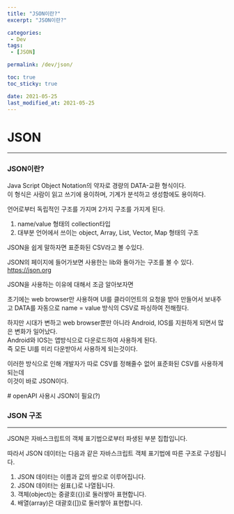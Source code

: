 ```yaml
---
title: "JSON이란?"
excerpt: "JSON이란?"

categories:
 - Dev
tags:
 - [JSON]

permalink: /dev/json/

toc: true
toc_sticky: true

date: 2021-05-25
last_modified_at: 2021-05-25
---
```


# JSON
---
### JSON이란?

Java Script Object Notation의 약자로 경량의 DATA-교환 형식이다.  
이 형식은 사람이 읽고 쓰기에 용이하며, 기계가 분석하고 생성함에도 용이하다.

언어로부터 독립적인 구조를 가지며 2가지 구조를 가지게 된다.
1. name/value 형태의 collection타입
2. 대부분 언어에서 쓰이는 object, Array, List, Vector, Map 형태의 구조

JSON을 쉽게 말하자면 표준화된 CSV라고 볼 수있다.

JSON의 페이지에 들어가보면 사용한는 lib와 돌아가는 구조를 볼 수 있다.  
https://json.org

JSON을 사용하는 이유에 대해서 조금 알아보자면  

초기에는 web browser만 사용하며 UI를 클라이언트의 요청을 받아 만들어서 보내주고 DATA를 자동으로 name = value 방식의 CSV로 파싱하여 전해줬다.

하지만 시대가 변하고 web browser뿐만 아니라 Android, IOS를 지원하게 되면서 많은 변화가 일어났다.  
Android와 IOS는 앱방식으로 다운로드하여 사용하게 된다.  
즉 모든 UI를 미리 다운받아서 사용하게 되는것이다.  

이러한 방식으로 인해 개발자가 따로 CSV를 정해줄수 없어 표준화된 CSV를 사용하게 되는데  
이것이 바로 JSON이다.

\# openAPI 사용시 JSON이 필요(?)

### JSON 구조
---
JSON은 자바스크립트의 객체 표기법으로부터 파생된 부분 집합입니다.

따라서 JSON 데이터는 다음과 같은 자바스크립트 객체 표기법에 따른 구조로 구성됩니다.

1. JSON 데이터는 이름과 값의 쌍으로 이루어집니다.
2. JSON 데이터는 쉼표(,)로 나열됩니다.
3. 객체(object)는 중괄호({})로 둘러쌓아 표현합니다.
4. 배열(array)은 대괄호([])로 둘러쌓아 표현합니다.



